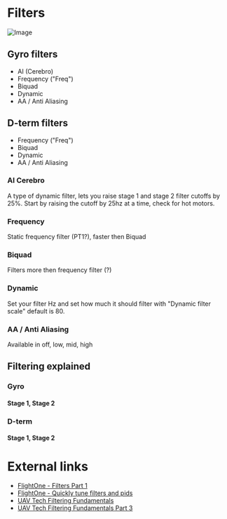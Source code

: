 # Filters

![Image](https://github.com/fl1wiki-mrteel/FlightOneWiki/blob/main/IMG/FLX_Filter_001.JPG)

## Gyro filters

- AI (Cerebro)
- Frequency ("Freq")
- Biquad
- Dynamic
- AA / Anti Aliasing 

## D-term filters
- Frequency ("Freq")
- Biquad
- Dynamic
- AA / Anti Aliasing 


### AI Cerebro
A type of dynamic filter, lets you raise stage 1 and stage 2 filter cutoffs by 25%.
Start by raising the cutoff by 25hz at a time, check for hot motors.

### Frequency
Static frequency filter (PT1?), faster then Biquad

### Biquad
Filters more then frequency filter (?)

### Dynamic
Set your filter Hz and set how much it should filter with "Dynamic filter scale"  default is 80.

### AA / Anti Aliasing
Available in off, low, mid, high



## Filtering explained

### Gyro

#### Stage 1, Stage 2

### D-term

#### Stage 1, Stage 2


# External links
- [FlightOne - Filters Part 1](https://www.youtube.com/watch?v=cuwD1KiZQLw)
- [FlightOne - Quickly tune filters and pids](https://www.youtube.com/watch?v=HcopWSx8hYk)
- [UAV Tech Filtering Fundamentals](https://www.youtube.com/watch?v=A09sprstYqI)
- [UAV Tech Filtering Fundamentals Part 3](https://www.youtube.com/watch?v=ULWlDIjha10)